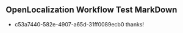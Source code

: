 ## OpenLocalization Workflow Test MarkDown
* c53a7440-582e-4907-a65d-31ff0089ecb0 thanks!

<!--HONumber=Jul16_HO2-->


